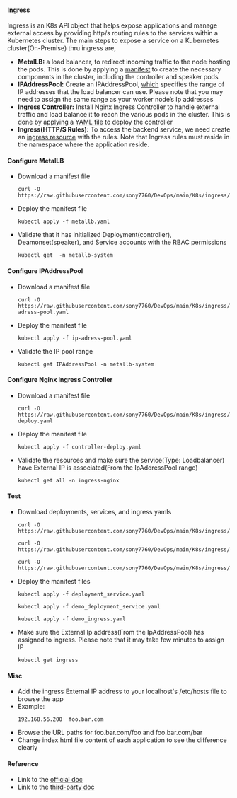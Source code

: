 #### Ingress
Ingress is an K8s API object that helps expose applications and manage external access by providing http/s routing rules to the services within a Kubernetes cluster. The main steps to expose a service on a Kubernetes cluster(On-Premise) thru ingress are,
- **MetalLB:** a load balancer, to redirect incoming traffic to the node hosting the pods. This is done by applying a [manifest](./metallb/metallb.yaml) to create the necessary components in the cluster, including the controller and speaker pods
- **IPAddressPool:** Create an IPAddressPool, [which](./metallb/ip-adress-pool.yaml) specifies the range of IP addresses that the load balancer can use. Please note that you may need to assign the same range as your worker node’s Ip addresses
- **Ingress Controller:** Install Nginx Ingress Controller to handle external traffic and load balance it to reach the various pods in the cluster. This is done by applying a [YAML file](./contoller/controller-deploy.yaml) to deploy the controller
- **Ingress(HTTP/S Rules):** To access the backend service, we need create an [ingress resource](./manifests/demo_ingress.yaml) with the rules. Note that Ingress rules must reside in the namespace where the application reside.

#### Configure MetalLB
- Download a manifest file
  ```
  curl -O https://raw.githubusercontent.com/sony7760/DevOps/main/K8s/ingress/metallb/metallb.yaml
  ```
- Deploy the manifest file
  ```
  kubectl apply -f metallb.yaml
  ```
- Validate that it has initialized Deployment(controller), Deamonset(speaker), and Service accounts with the RBAC permissions
  ```
  kubectl get  -n metallb-system
  ```

#### Configure IPAddressPool
- Download a manifest file
  ```
  curl -O https://raw.githubusercontent.com/sony7760/DevOps/main/K8s/ingress/metallb/ip-adress-pool.yaml
  ```
- Deploy the manifest file
  ```
  kubectl apply -f ip-adress-pool.yaml
  ```
- Validate the IP pool range
  ```
  kubectl get IPAddressPool -n metallb-system
  ```

#### Configure Nginx Ingress Controller
- Download a manifest file
  ```
  curl -O https://raw.githubusercontent.com/sony7760/DevOps/main/K8s/ingress/controller/controller-deploy.yaml
  ```
- Deploy the manifest file
  ```
  kubectl apply -f controller-deploy.yaml
  ```
- Validate the resources and make sure the service(Type: Loadbalancer) have External IP is associated(From the IpAddressPool range)
  ```
  kubectl get all -n ingress-nginx
  ```

#### Test
- Download deployments, services, and ingress yamls
  ```
  curl -O https://raw.githubusercontent.com/sony7760/DevOps/main/K8s/ingress/manifests/deployment_service.yaml
  ```
  ```
  curl -O https://raw.githubusercontent.com/sony7760/DevOps/main/K8s/ingress/manifests/demo_deployment_service.yaml
  ```
  ```
  curl -O https://raw.githubusercontent.com/sony7760/DevOps/main/K8s/ingress/manifests/demo_ingress.yaml
  ```
- Deploy the manifest files
  ```
  kubectl apply -f deployment_service.yaml
  ```
  ```
  kubectl apply -f demo_deployment_service.yaml
  ```
  ```
  kubectl apply -f demo_ingress.yaml
  ```
- Make sure the External Ip address(From the IpAddressPool) has assigned to ingress. Please note that it may take few minutes to assign  IP
  ```
  kubectl get ingress
  ```

#### Misc
- Add the ingress External IP address to your localhost's /etc/hosts file to browse the app
- Example:
  ```
  192.168.56.200  foo.bar.com
  ```
- Browse the URL paths for foo.bar.com/foo and foo.bar.com/bar
- Change index.html file content of each application to see the difference clearly

#### Reference
- Link to the [official doc](https://kubernetes.io/docs/concepts/services-networking/ingress/)
- Link to the [third-party doc](https://medium.com/@tanmaybhandge/simplifying-service-exposure-in-on-premises-kubernetes-cluster-using-ingress-controller-39ed8cd9fa93)
